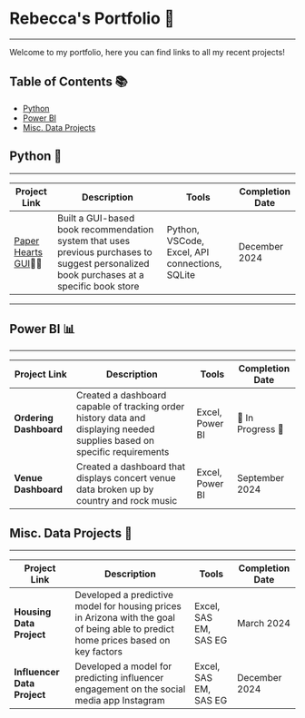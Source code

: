 # Rebecca's Portfolio 📕
---
Welcome to my portfolio, here you can find links to all my recent projects! 

## Table of Contents 📚
* [Python](#python-)
* [Power BI](#power-bi-)
* [Misc. Data Projects](#misc-data-projects-)

## Python 🐍
---

| Project Link | Description | Tools | Completion Date | 
|--------------|-------------|-------|-----------------|
| [Paper Hearts GUI](https://github.com/rebeccamonson/Paper-Hearts-GUI)💖📖| Built a GUI-based book recommendation system that uses previous purchases to suggest personalized book purchases at a specific book store| Python, VSCode, Excel, API connections, SQLite| December 2024|

---

## Power BI 📊
---
| Project Link | Description | Tools | Completion Date | 
|--------------|-------------|-------|-----------------|
|**Ordering Dashboard**| Created a dashboard capable of tracking order history data and displaying needed supplies based on specific requirements| Excel, Power BI | 🚧 In Progress 🚧|
|**Venue Dashboard**| Created a dashboard that displays concert venue data broken up by country and rock music | Excel, Power BI| September 2024| 

## Misc. Data Projects 💫
---
| Project Link | Description | Tools | Completion Date | 
|--------------|-------------|-------|-----------------|
|**Housing Data Project**| Developed a predictive model for housing prices in Arizona with the goal of being able to predict home prices based on key factors| Excel, SAS EM, SAS EG| March 2024|
|**Influencer Data Project**| Developed a model for predicting influencer engagement on the social media app Instagram| Excel, SAS EM, SAS EG| December 2024|
